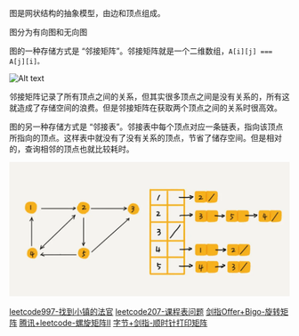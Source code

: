 图是网状结构的抽象模型，由边和顶点组成。

图分为有向图和无向图

图的一种存储方式是 “邻接矩阵”。邻接矩阵就是一个二维数组，`A[i][j] === A[j][i]。`

![Alt text](/images/图.png)

邻接矩阵记录了所有顶点之间的关系，但其实很多顶点之间是没有关系的，所有这就造成了存储空间的浪费。但是邻接矩阵在获取两个顶点之间的关系时很高效。

图的另一种存储方式是 “邻接表”。邻接表中每个顶点对应一条链表，指向该顶点所指向的顶点。这样表中就没有了没有关系的顶点，节省了储存空间。但是相对的，查询相邻的顶点也就比较耗时。

![Alt text](/images/邻接表.png)

[leetcode997-找到小镇的法官](./图/leetcode997-找到小镇的法官.md)
[leetcode207-课程表问题](./图/leetcode207-课程表问题.md)
[剑指Offer+Bigo-旋转矩阵](./图/剑指Offer+Bigo-旋转矩阵.md)
[腾讯+leetcode-螺旋矩阵II](./图/腾讯+leetcode-螺旋矩阵II.md)
[字节+剑指-顺时针打印矩阵](./图/字节+剑指-顺时针打印矩阵.md)